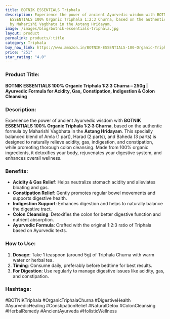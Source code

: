 ```yaml
---
title: BOTNIK ESSENTIALS Triphala
description: Experience the power of ancient Ayurvedic wisdom with BOTNIK
  ESSENTIALS 100% Organic Triphala 1:2:3 Churna, based on the authentic formula
  by Maharishi Vagbhata in the Astang Hridayam.
image: /images/blog/botnik-essentials-triphala.jpg
layout: product
permalink: products/:title
category: Triphala
buy_now_link: https://www.amazon.in/BOTNIK-ESSENTIALS-100-Organic-Triphala/dp/B07R9K59YR/ref=sr_1_44?crid=3AE0V1J1E19HZ&tag=m0150-21
price: "251"
star_rating: "4.0"
---
```

### Product Title:
**BOTNIK ESSENTIALS 100% Organic Triphala 1:2:3 Churna – 250g | Ayurvedic Formula for Acidity, Gas, Constipation, Indigestion & Colon Cleansing**

### Description:
Experience the power of ancient Ayurvedic wisdom with **BOTNIK ESSENTIALS 100% Organic Triphala 1:2:3 Churna**, based on the authentic formula by Maharishi Vagbhata in the **Astang Hridayam**. This specially balanced blend of Amla (1 part), Harad (2 parts), and Baheda (3 parts) is designed to naturally relieve acidity, gas, indigestion, and constipation, while promoting thorough colon cleansing. Made from 100% organic ingredients, it detoxifies your body, rejuvenates your digestive system, and enhances overall wellness.

### Benefits:
- **Acidity & Gas Relief**: Helps neutralize stomach acidity and alleviates bloating and gas.
- **Constipation Relief**: Gently promotes regular bowel movements and supports digestive health.
- **Indigestion Support**: Enhances digestion and helps to naturally balance the digestive tract.
- **Colon Cleansing**: Detoxifies the colon for better digestive function and nutrient absorption.
- **Ayurvedic Formula**: Crafted with the original 1:2:3 ratio of Triphala based on Ayurvedic texts.

### How to Use:
1. **Dosage**: Take 1 teaspoon (around 5g) of Triphala Churna with warm water or herbal tea.
2. **Timing**: Consume daily, preferably before bedtime for best results.
3. **For Digestion**: Use regularly to manage digestive issues like acidity, gas, and constipation.

### Hashtags:
#BOTNIKTriphala #OrganicTriphalaChurna #DigestiveHealth #AyurvedicHealing #ConstipationRelief #NaturalDetox #ColonCleansing #HerbalRemedy #AncientAyurveda #HolisticWellness
